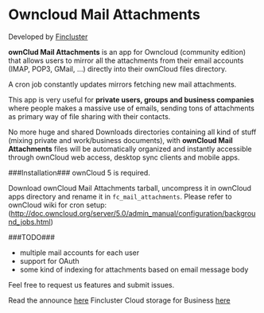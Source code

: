 Owncloud Mail Attachments
=========================

Developed by [Fincluster](http://fincluster.com)

**ownClud Mail Attachments** is an app for Owncloud (community edition) that allows users to mirror 
all the attachments from their email accounts (IMAP, POP3, GMail, ...) directly into their ownCloud files directory.

A cron job constantly updates mirrors fetching new mail attachments.

This app is very useful for **private users, groups and business companies** where people makes a massive use of emails,
sending tons of attachments as primary way of file sharing with their contacts.

No more huge and shared Downloads directories containing all kind of stuff (mixing private and work/business documents),
with **ownCloud Mail Attachments** files will be automatically organized and instantly accessible 
through ownCloud web access, desktop sync clients and mobile apps.

###Installation###
ownCloud 5 is required.

Download ownCloud Mail Attachments tarball, uncompress it in ownCloud apps directory and rename it in `fc_mail_attachments`.
Please refer to ownCloud wiki for cron setup:
(http://doc.owncloud.org/server/5.0/admin_manual/configuration/background_jobs.html)

###TODO###
* multiple mail accounts for each user
* support for OAuth 
* some kind of indexing for attachments based on email message body

Feel free to request us features and submit issues.


Read the announce <a href="http://fincluster.com/blog/owncloud-mail-attachments-mirror-company-mail-attachments-to-the-cloud/">here</a>
Fincluster Cloud storage for Business <a href="http://fincluster.com/cloud/">here</a>
